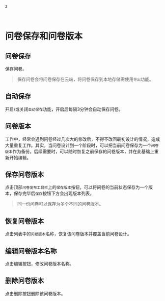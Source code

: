 ```index
2
```

```tag

```

```summary

```
# 问卷保存和问卷版本

## 问卷保存
保存问卷。

> 保存问卷会将问卷保存在云端，将问卷保存到本地存储需使用`导出`功能。

## 自动保存
开启/或关闭`自动保存`功能，开启后每隔3分钟会自动保存问卷。

## 问卷版本
工作中，经常会遇到问卷经过几次大的修改后，不得不改回最初设计的情况，造成大量重复工作。其实，当问卷设计到一个阶段时，可以把当前问卷保存为一个`问卷版本`作为备份。后续需要时，可以随时恢复之前保存的问卷版本，并在此基础上重新开始编辑。

## 保存问卷版本
点击顶部`问卷发布工具栏`上的`保存版本`按钮，可以将问卷的当前状态保存为一个版本，保存完毕后`保存`按钮下方会出现版本列表。

> 同一份问卷可以保存为多个不同的问卷版本。

## 恢复问卷版本
点击列表中的`问卷版本`名称，恢复该问卷版本并覆盖当前问卷设计。

## 编辑问卷版本名称
点击编辑按钮，修改问卷版本名称。

## 删除问卷版本
点击删除按钮删除该问卷版本。

